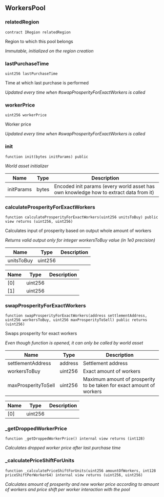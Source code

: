 ## WorkersPool








### relatedRegion

```solidity
contract IRegion relatedRegion
```

Region to which this pool belongs

_Immutable, initialized on the region creation_




### lastPurchaseTime

```solidity
uint256 lastPurchaseTime
```

Time at which last purchase is performed

_Updated every time when #swapProsperityForExactWorkers is called_




### workerPrice

```solidity
uint256 workerPrice
```

Worker price

_Updated every time when #swapProsperityForExactWorkers is called_




### init

```solidity
function init(bytes initParams) public
```



_World asset initializer_

| Name | Type | Description |
| ---- | ---- | ----------- |
| initParams | bytes | Encoded init params (every world asset has own knowledge how to extract data from it) |



### calculateProsperityForExactWorkers

```solidity
function calculateProsperityForExactWorkers(uint256 unitsToBuy) public view returns (uint256, uint256)
```

Calculates input of prosperity based on output whole amount of workers

_Returns valid output only for integer workersToBuy value (in 1e0 precision)_

| Name | Type | Description |
| ---- | ---- | ----------- |
| unitsToBuy | uint256 |  |

| Name | Type | Description |
| ---- | ---- | ----------- |
| [0] | uint256 |  |
| [1] | uint256 |  |


### swapProsperityForExactWorkers

```solidity
function swapProsperityForExactWorkers(address settlementAddress, uint256 workersToBuy, uint256 maxProsperityToSell) public returns (uint256)
```

Swaps prosperity for exact workers

_Even though function is opened, it can only be called by world asset_

| Name | Type | Description |
| ---- | ---- | ----------- |
| settlementAddress | address | Settlement address |
| workersToBuy | uint256 | Exact amount of workers |
| maxProsperityToSell | uint256 | Maximum amount of prosperity to be taken for exact amount of workers |

| Name | Type | Description |
| ---- | ---- | ----------- |
| [0] | uint256 |  |


### _getDroppedWorkerPrice

```solidity
function _getDroppedWorkerPrice() internal view returns (int128)
```



_Calculates dropped worker price after last purchase time_




### _calculatePriceShiftForUnits

```solidity
function _calculatePriceShiftForUnits(uint256 amountOfWorkers, int128 priceShiftPerWorker64) internal view returns (uint256, uint256)
```



_Calculates amount of prosperity and new worker price according to amount of workers and price shift per worker interaction with the pool_




